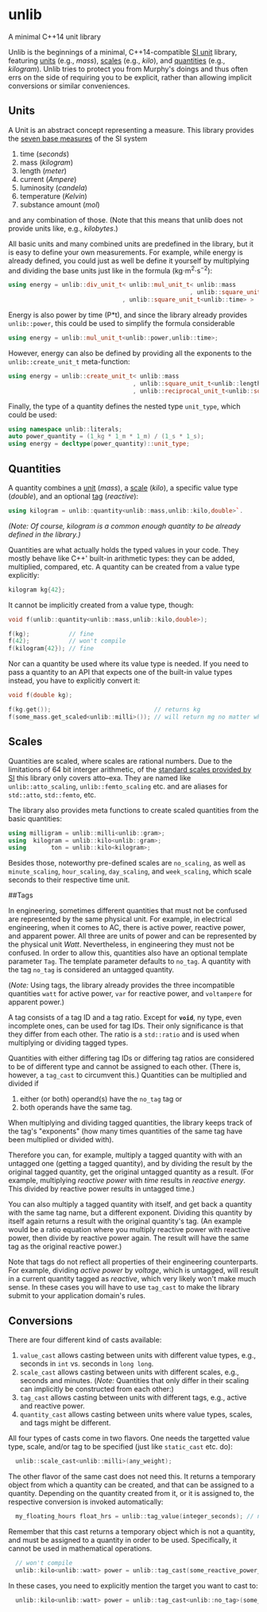 # unlib
A minimal C++14 unit library

Unlib is the beginnings of a minimal, C++14-compatible [SI unit](https://en.wikipedia.org/wiki/International_System_of_Units) library, featuring [units](#units) (e.g., _mass_), [scales](#scales) (e.g., _kilo_), and [quantities](#quantities) (e.g., _kilogram_). Unlib tries to protect you from Murphy's doings and thus often errs on the side of requiring you to be explicit, rather than allowing implicit conversions or similar conveniences. 


## Units

A Unit is an abstract concept representing a measure. This library provides the [seven base measures](https://en.wikipedia.org/wiki/SI_base_unit) of the SI system

1. time (_seconds_)
1. mass (_kilogram_)
1. length (_meter_)
1. current (_Ampere_)
1. luminosity (_candela_)
1. temperature (_Kelvin_)
1. substance amount (_mol_)

and any combination of those. (Note that this means that unlib does not provide units like, e.g., _kilobytes_.)

All basic units and many combined units are predefined in the library, but it is easy to define your own measurements. For example, while energy is already defined, you could just as well be define it yourself by multiplying and dividing the base units just like in the formula (kg⋅m<sup>2</sup>⋅s<sup>−2</sup>):

```c++
using energy = unlib::div_unit_t< unlib::mul_unit_t< unlib::mass
                                                   , unlib::square_unit_t<unlib::length> >
                                , unlib::square_unit_t<unlib::time> >
```

Energy is also power by time (P*t), and since the library already provides `unlib::power`, this could be used to simplify the formula considerable

```c++
using energy = unlib::mul_unit_t<unlib::power,unlib::time>;
```

However, energy can also be defined by providing all the exponents to the `unlib::create_unit_t` meta-function: 

```c++
using energy = unlib::create_unit_t< unlib::mass
                                   , unlib::square_unit_t<unlib::length>
                                   , unlib::reciprocal_unit_t<unlib::square_unit_t<unlib::time>> >;
```

Finally, the type of a quantity defines the nested type `unit_type`, which could be used:

```c++
using namespace unlib::literals;
auto power_quantity = (1_kg * 1_m * 1_m) / (1_s * 1_s);
using energy = decltype(power_quantity)::unit_type;
```


## Quantities

A quantity combines a [unit](#units) (_mass_), a [scale](#scales) (_kilo_), a specific value type (_double_), and an optional [tag](#tags) (_reactive_): 

```c++
using kilogram = unlib::quantity<unlib::mass,unlib::kilo,double>`. 
```

_(Note: Of course, _kilogram_ is a common enough quantity to be already defined in the library.)_ 

Quantities are what actually holds the typed values in your code. They mostly behave like C++' built-in arithmetic types: they can be added, multiplied, compared, etc. A quantity can be created from a value type explicitly: 

```c++
kilogram kg{42};
```

It cannot be implicitly created from a value type, though: 

```c++
void f(unlib::quantity<unlib::mass,unlib::kilo,double>);

f(kg);           // fine
f(42);           // won't compile
f(kilogram{42}); // fine
```

Nor can a quantity be used where its value type is needed. If you need to pass a quantity to an API that expects one of the built-in value types instead, you have to explicitly convert it:

```c++
void f(double kg);

f(kg.get());                             // returns kg
f(some_mass.get_scaled<unlib::milli>()); // will return mg no matter what scale some_mass is
```

## Scales

Quantities are scaled, where scales are rational numbers. Due to the limitations of 64 bit interger arithmetic, of the [standard scales provided by SI](https://en.wikipedia.org/wiki/International_System_of_Units#Prefixes) this library only covers atto–exa. They are named like `unlib::atto_scaling`, `unlib::femto_scaling` etc. and are aliases for `std::atto`, `std::femto`, etc. 

The library also provides meta functions to create scaled quantities from the basic quantities: 

```c++
using milligram = unlib::milli<unlib::gram>;
using  kilogram = unlib::kilo<unlib::gram>;
using       ton = unlib::kilo<kilogram>;
```

Besides those, noteworthy pre-defined scales are `no_scaling`, as well as `minute_scaling`, `hour_scaling`, `day_scaling`, and `week_scaling`, which scale seconds to their respective time unit.   


##Tags

In engineering, sometimes different quantities that must not be confused are represented by the same physical unit. For example, in electrical engineering, when it comes to AC, there is active power, reactive power, and apparent power. All three are units of power and can be represented by the physical unit _Watt_. Nevertheless, in engineering they must not be confused. In order to allow this, quantities also have an optional template parameter `Tag`. The template parameter defaults to `no_tag`. A quantity with the tag `no_tag` is considered an untagged quantity. 

(_Note:_ Using tags, the library already provides the three incompatible quantities `watt` for active power, `var` for reactive power, and `voltampere` for apparent power.)

A tag consists of a tag ID and a tag ratio. Except for **`void`**, ny type, even incomplete ones, can be used for tag IDs. Their only significance is that they differ from each other. The ratio is a `std::ratio` and is used when multiplying or dividing tagged types.

Quantities with either differing tag IDs or differing tag ratios are considered to be of different type and cannot be assigned to each other. (There is, however, a `tag_cast` to circumvent this.) Quantities can be multiplied and divided if

 1. either (or both) operand(s) have the `no_tag` tag or 
 1. both operands have the same tag.

When multiplying and dividing tagged quantities, the library keeps track of the tag's "exponents" (how many times quantities of the same tag have been multiplied or divided with). 

Therefore you can, for example, multiply a tagged quantity with with an untagged one (getting a tagged quantity), and by dividing the result by the original tagged quantity, get the original untagged quantity as a result. (For example, multiplying _reactive power_ with _time_ results in _reactive energy_. This divided by reactive power results in untagged time.) 

You can also multiply a tagged quantity with itself, and get back a quantity with the same tag name, but a different exponent. Dividing this quantity by itself again returns a result with the original quantity's tag. (An example would be a ratio equation where you multiply reactive power with reactive power, then divide by reactive power again. The result will have the same tag as the original reactive power.)

Note that tags do not reflect all properties of their engineering counterparts. For example, dividing _active power_ by _voltage_, which is untagged, will result in a current quantity tagged as _reactive_, which very likely won't make much sense. In these cases you will have to use `tag_cast` to make the library submit to your application domain's rules. 


## Conversions

There are four different kind of casts available: 

 1. `value_cast` allows casting between units with different value types, e.g., seconds in `int` vs. seconds in `long long`.
 1. `scale_cast` allows casting between units with different scales, e.g., seconds and minutes. (_Note:_ Quantities that only differ in their scaling can implicitly be constructed from each other:)
 1. `tag_cast` allows casting between units with different tags, e.g., active and reactive power.
 1. `quantity_cast` allows casting between units where value types, scales, and tags might be different. 

All four types of casts come in two flavors. One needs the targetted value type, scale, and/or tag to be specified (just like `static_cast` etc. do): 

```c++
  unlib::scale_cast<unlib::milli>(any_weight);
```

The other flavor of the same cast does not need this. It returns a temporary object from which a quantity can be created, and that can be assigned to a quantity. Depending on the quantity created from it, or it is assigned to, the respective conversion is invoked automatically: 

```c++
  my_floating_hours float_hrs = unlib::tag_value(integer_seconds); // note: scale cast from secs to hrs is implicit
```

Remember that this cast returns a temporary object which is not a quantity, and must be assigned to a quantity in order to be used. Specifically, it cannot be used in mathematical operations. 

```c++
  // won't compile
  unlib::kilo<unlib::watt> power = unlib::tag_cast(some_reactive_power_in_kW) / some_time;
```

In these cases, you need to explicitly mention the target you want to cast to: 

```c++
  unlib::kilo<unlib::watt> power = unlib::tag_cast<unlib::no_tag>(some_reactive_power_in_kW) / some_time;
```

